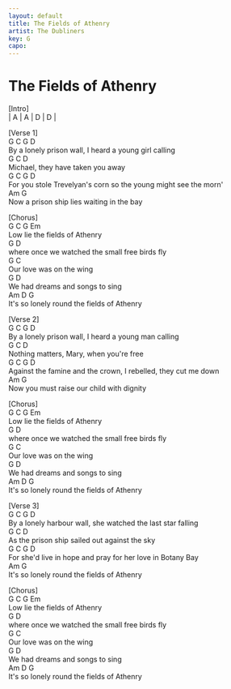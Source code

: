 ```yaml
---
layout: default
title: The Fields of Athenry
artist: The Dubliners
key: G
capo: 
---
```


# The Fields of Athenry

[Intro]  
| A    | A    | D    | D    |  

[Verse 1]  
G                          C                  G  D  
By a lonely prison wall, I heard a young girl calling  
G                  C          D  
Michael, they have taken you away  
        G                  C          G                    D  
For you stole Trevelyan's corn so the young might see the morn'  
      Am                              G  
Now a prison ship lies waiting in the bay  

[Chorus]  
G   C       G              Em  
Low lie the fields of Athenry  
      G                                    D  
where once we watched the small free birds fly  
    G               C  
Our love was on the wing  
       G                   D  
We had dreams and songs to sing  
        Am               D             G  
It's so lonely round the fields of Athenry  

[Verse 2]  
     G                     C                 G  D  
By a lonely prison wall, I heard a young man calling  
G                C                 D  
Nothing matters, Mary, when you're free  
            G              C          G                   D  
Against the famine and the crown, I rebelled, they cut me down  
    Am                                 G  
Now you must raise our child with dignity  

[Chorus]  
G   C       G              Em  
Low lie the fields of Athenry  
      G                                    D  
where once we watched the small free birds fly  
    G               C  
Our love was on the wing  
       G                   D  
We had dreams and songs to sing  
        Am               D             G  
It's so lonely round the fields of Athenry  

[Verse 3]  
     G                        C                     G  D  
By a lonely harbour wall, she watched the last star falling  
       G                  C               D  
As the prison ship sailed out against the sky  
          G                 C           G               D  
For she'd live in hope and pray for her love in Botany Bay  
        Am                              G  
It's so lonely round the fields of Athenry  

[Chorus]  
G   C       G              Em  
Low lie the fields of Athenry  
      G                                    D  
where once we watched the small free birds fly  
    G               C  
Our love was on the wing  
       G                   D  
We had dreams and songs to sing  
        Am               D             G  
It's so lonely round the fields of Athenry  
